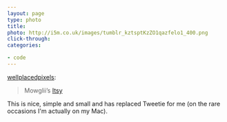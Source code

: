 ```yaml
---
layout: page
type: photo
title: 
photo: http://i5m.co.uk/images/tumblr_kztsptKzZO1qazfelo1_400.png
click-through: 
categories: 

- code
---
```

<p><a href="http://wellplacedpixels.com/post/472982590/mowgliis-itsy" class="tumblr_blog">wellplacedpixels</a>:</p>

<blockquote><p>Mowglii&#8217;s <a href="http://mowglii.com/itsy/">Itsy</a></p></blockquote>

<p>This is nice, simple and small and has replaced Tweetie for me (on the rare occasions I'm actually on my Mac).</p>
